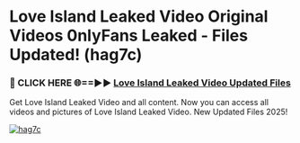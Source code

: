 # Love Island Leaked Video Original Videos 0nlyFans Leaked - Files Updated! (hag7c)

<h3>🔴 CLICK HERE 🌐==►► <a href="https://tinyurl.com/2jnfzry5" rel="nofollow">Love Island Leaked Video Updated Files</a></h3>

Get Love Island Leaked Video and all content. Now you can access all videos and pictures of Love Island Leaked Video. New Updated Files 2025!

[![hag7c](https://i.imgur.com/GyGTBgg.gif)](https://tinyurl.com/2jnfzry5)

